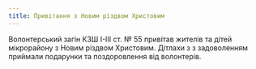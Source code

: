 ```yaml
---
title: Привітання з Новим різдвом Христовим
---
```


Волонтерський загін КЗШ I-III ст. № 55 привітав жителів та дітей мікрорайону з Новим різдвом Христовим. Дітлахи з з задоволенням приймали подарунки та поздоровлення від волонтерів.

<slideshow id="_/72157651274578610" />
